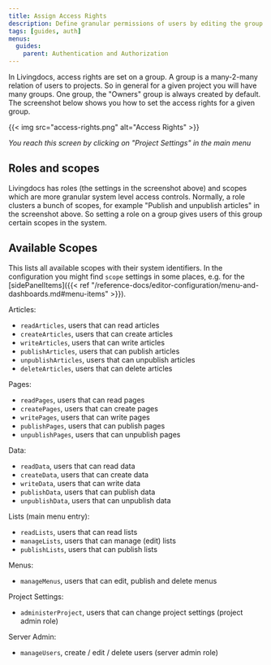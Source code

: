 ```yaml
---
title: Assign Access Rights
description: Define granular permissions of users by editing the group.
tags: [guides, auth]
menus:
  guides:
    parent: Authentication and Authorization
---
```


In Livingdocs, access rights are set on a group. A group is a many-2-many relation of users to projects.
So in general for a given project you will have many groups. One group, the "Owners" group is always created by default.
The screenshot below shows you how to set the access rights for a given group.

{{< img src="access-rights.png" alt="Access Rights" >}}

*You reach this screen by clicking on "Project Settings" in the main menu*

## Roles and scopes

Livingdocs has roles (the settings in the screenshot above) and scopes which are more granular system level access controls. Normally, a role clusters a bunch of scopes, for example "Publish and unpublish articles" in the screenshot above.
So setting a role on a group gives users of this group certain scopes in the system.

## Available Scopes

This lists all available scopes with their system identifiers.
In the configuration you might find `scope` settings in some places, e.g. for the [sidePanelItems]({{< ref "/reference-docs/editor-configuration/menu-and-dashboards.md#menu-items" >}}).

Articles:

- `readArticles`, users that can read articles
- `createArticles`, users that can create articles
- `writeArticles`, users that can write articles
- `publishArticles`, users that can publish articles
- `unpublishArticles`, users that can unpublish articles
- `deleteArticles`, users that can delete articles

Pages:

- `readPages`, users that can read pages
- `createPages`, users that can create pages
- `writePages`, users that can write pages
- `publishPages`, users that can publish pages
- `unpublishPages`, users that can unpublish pages

Data:

- `readData`, users that can read data
- `createData`, users that can create data
- `writeData`, users that can write data
- `publishData`, users that can publish data
- `unpublishData`, users that can unpublish data

Lists (main menu entry):

- `readLists`, users that can read lists
- `manageLists`, users that can manage (edit) lists
- `publishLists`, users that can publish lists

Menus:

- `manageMenus`, users that can edit, publish and delete menus

Project Settings:

- `administerProject`, users that can change project settings (project admin role)

Server Admin:

- `manageUsers`, create / edit / delete users (server admin role)
